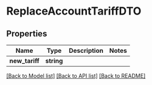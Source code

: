 # ReplaceAccountTariffDTO

## Properties
Name | Type | Description | Notes
------------ | ------------- | ------------- | -------------
**new_tariff** | **string** |  | 

[[Back to Model list]](../../README.md#documentation-for-models) [[Back to API list]](../../README.md#documentation-for-api-endpoints) [[Back to README]](../../README.md)


